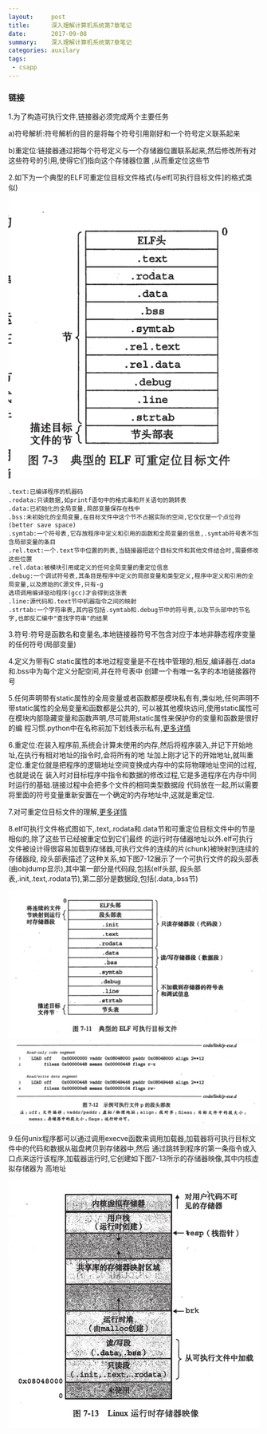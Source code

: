 ```yaml
---
layout:     post
title:      深入理解计算机系统第7章笔记
date:       2017-09-08
summary:    深入理解计算机系统第7章笔记
categories: auxilary
tags:
 - csapp
---
```


### 链接

1.为了构造可执行文件,链接器必须完成两个主要任务

a)符号解析:符号解析的目的是将每个符号引用刚好和一个符号定义联系起来

b)重定位:链接器通过把每个符号定义与一个存储器位置联系起来,然后修改所有对这些符号的引用,使得它们指向这个存储器位置
,从而重定位这些节

2.如下为一个典型的ELF可重定位目标文件格式(与elf[可执行目标文件]的格式类似)
<img src="https://raw.githubusercontent.com/3xp10it/pic/master/csapp7-1.png">

```
.text:已编译程序的机器码
.rodata:只读数据,如printf语句中的格式串和开关语句的跳转表
.data:已初始化的全局变量,局部变量保存在栈中
.bss:未初始化的全局变量,在目标文件中这个节不占据实际的空间,它仅仅是一个点位符(better save space)
.symtab:一个符号表,它存放程序中定义和引用的函数和全局变量的信息,.symtab符号表不包含局部变量的条目
.rel.text:一个.text节中位置的列表,当链接器把这个目标文件和其他文件结合时,需要修改这些位置
.rel.data:被模块引用或定义的任何全局变量的重定位信息
.debug:一个调试符号表,其条目是程序中定义的局部变量和类型定义,程序中定义和引用的全局变量,以及原始的C源文件,只有-g
选项调用编译驱动程序(gcc)才会得到这张表
.line:源代码和.text节中机器指令之间的映射
.strtab:一个字符串表,其内容包括.symtab和.debug节中的符号表,以及节头部中的节名字,也即反汇编中"查找字符串"的结果
```

3.符号:符号是函数名和变量名,本地链接器符号不包含对应于本地非静态程序变量的任何符号(局部变量)

4.定义为带有C static属性的本地过程变量是不在栈中管理的,相反,编译器在.data和.bss中为每个定义分配空间,并在符号表中
创建一个有唯一名字的本地链接器符号

5.任何声明带有static属性的全局变量或者函数都是模块私有有,类似地,任何声明不带static属性的全局变量和函数都是公共的,
可以被其他模块访问,使用static属性可在模块内部隐藏变量和函数声明,尽可能用static属性来保护你的变量和函数是很好的编
程习惯.python中在名称前加下划线表示私有,[更多详情][1]

6.重定位:在装入程序前,系统会计算未使用的内存,然后将程序装入,并记下开始地址,在执行有相对地址的指令时,会将所有的地
址加上刚才记下的开始地址,就叫重定位.重定位就是把程序的逻辑地址空间变换成内存中的实际物理地址空间的过程,也就是说在
装入时对目标程序中指令和数据的修改过程,它是多道程序在内存中同时运行的基础.链接过程中会把多个文件的相同类型数据段
代码放在一起,所以需要将里面的符号变量重新安置在一个确定的内存地址中,这就是重定位.

7.对可重定位目标文件的理解,[更多详情][2]

8.elf可执行文件格式图如下,.text,.rodata和.data节和可重定位目标文件中的节是相似的,除了这些节已经被重定位到它们最终
的运行时存储器地址以外.elf可执行文件被设计得很容易加载到存储器,可执行文件的连续的片(chunk)被映射到连续的存储器段,
段头部表描述了这种关系,如下图7-12展示了一个可执行文件的段头部表(由objdump显示),其中第一部分是代码段,包括(elf头部,
段头部表,.init,.text,.rodata节),第二部分是数据段,包括(.data,.bss节)

<img src="https://raw.githubusercontent.com/3xp10it/pic/master/csapp7-2.png">
<img src="https://raw.githubusercontent.com/3xp10it/pic/master/csapp7-3.png">

9.任何unix程序都可以通过调用execve函数来调用加载器,加载器将可执行目标文件中的代码和数据从磁盘拷贝到存储器中,然后
通过跳转到程序的第一条指令或入口点来运行该程序,加载器运行时,它创建如下图7-13所示的存储器映像,其中内核虚拟存储器为
高地址

<img src="https://raw.githubusercontent.com/3xp10it/pic/master/csapp7-4.png">








[1]: http://python.jobbole.com/81129/
[2]: http://blog.csdn.net/ky_heart/article/details/51865526
